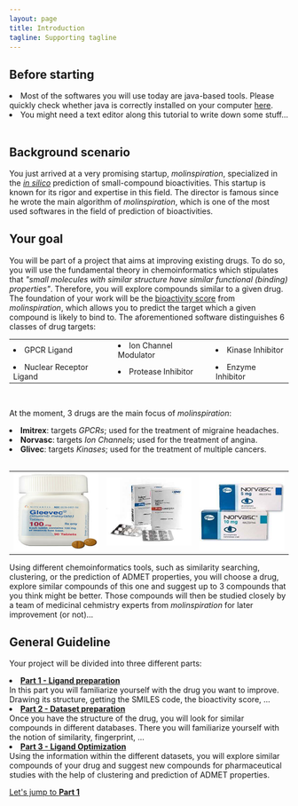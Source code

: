 ```yaml
---
layout: page
title: Introduction
tagline: Supporting tagline
---
```


## Before starting
<li>Most of the softwares you will use today are java-based tools. Please quickly check whether java is correctly installed on your computer <a href="http://www.java.com/en/download/testjava.jsp" target="_blank">here</a>.</li>
<li>You might need a text editor along this tutorial to write down some stuff...</li>
<br/>

## Background scenario
You just arrived at a very promising startup, <i>molinspiration</i>, specialized in the <a href="http://en.wikipedia.org/wiki/In_silico" target="_blank"><i>in silico</i></a> prediction of small-compound bioactivities. This startup is known for its rigor and expertise in this field. The director is famous since he wrote the main algorithm of <i>molinspiration</i>, which is one of the most used softwares in the field of prediction of bioactivities.

## Your goal
You will be part of a project that aims at improving existing drugs. To do so, you will use the fundamental theory in chemoinformatics which stipulates that <i>"small molecules with similar structure have similar functional (binding) properties"</i>. Therefore, you will explore compounds similar to a given drug. The foundation of your work will be the <a href="http://www.molinspiration.com/docu/miscreen/druglikeness.html" target="_blank">bioactivity score</a> from <i>molinspiration</i>, which allows you to predict the target which a given compound is likely to bind to. The aforementioned software distinguishes 6 classes of drug targets:

<table style="width: 100%;">
<tr>
<td><li>GPCR Ligand</li></td>
<td><li>Ion Channel Modulator</li></td>
<td><li>Kinase Inhibitor</li></td>
</tr>
<tr>
<td><li>Nuclear Receptor Ligand</li></td>
<td><li>Protease Inhibitor</li></td>
<td><li>Enzyme Inhibitor</li></td>
</tr>
</table>
<br/>

At the moment, 3 drugs are the main focus of <i>molinspiration</i>:
<li><b>Imitrex</b>: targets <i>GPCRs</i>; used for the treatment of migraine headaches.</li>
<li><b>Norvasc</b>: targets <i>Ion Channels</i>; used for the treatment of angina.</li>
<li><b>Glivec</b>: targets <i>Kinases</i>; used for the treatment of multiple cancers.</li>
<br/>
<table>
<tr>
<td><img src="/img/gleevec.jpg" width="160" height="140"/></td>
<td><img src="/img/imitrex.jpg" width="160"/></td>
<td><img src="/img/norvasc.jpg" width="160" height="140"/></td>
</tr>
</table>
Using different chemoinformatics tools, such as similarity searching, clustering, or the prediction of ADMET properties, you will choose a drug, explore similar compounds of this one and suggest up to 3 compounds that you think might be better. Those compounds will then be studied closely by a team of medicinal cehmistry experts from <i>molinspiration</i> for later improvement (or not)...

## General Guideline

Your project will be divided into three different parts:
<li><b><a href="/part1.html">Part 1 - Ligand preparation</a></b></li>
In this part you will familiarize yourself with the drug you want to improve. Drawing its structure, getting the SMILES code, the bioactivity score, ...

<li><b><a href="/part2.html">Part 2 - Dataset preparation</a></b></li>
Once you have the structure of the drug, you will look for similar compounds in different databases. There you will familiarize yourself with the notion of similarity, fingerprint, ...

<li><b><a href="/part3.html">Part 3 - Ligand Optimization</a></b></li>
Using the information within the different datasets, you will explore similar compounds of your drug and suggest new compounds for pharmaceutical studies with the help of clustering and prediction of ADMET properties.

<a href="/part1.html">Let's jump to <b>Part 1</b></a>
<br/>
<br/>

